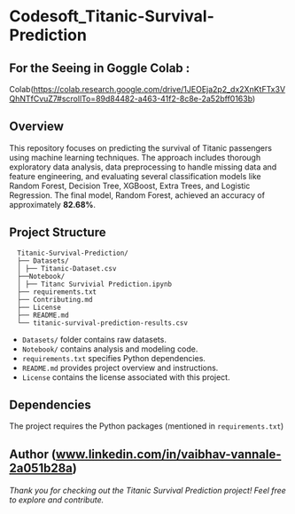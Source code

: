 # Codesoft_Titanic-Survival-Prediction


## For the Seeing in Goggle Colab :
Colab(https://colab.research.google.com/drive/1JEOEja2p2_dx2XnKtFTx3VQhNTfCvuZ7#scrollTo=89d84482-a463-41f2-8c8e-2a52bff0163b)

  
## Overview

This repository focuses on predicting the survival of Titanic passengers using machine learning techniques. The approach includes thorough exploratory data analysis, data preprocessing to handle missing data and feature engineering, and evaluating several classification models like Random Forest, Decision Tree, XGBoost, Extra Trees, and Logistic Regression. The final model, Random Forest, achieved an accuracy of approximately **82.68%**.


## Project Structure
  ```
    Titanic-Survival-Prediction/
    ├── Datasets/
    │ ├── Titanic-Dataset.csv
    ├──Notebook/
    │ ├── Titanc Survivial Prediction.ipynb
    ├── requirements.txt
    ├── Contributing.md
    ├── License
    ├── README.md
    └── titanic-survival-prediction-results.csv
  ```
- `Datasets/` folder contains raw datasets.  
- `Notebook/` contains analysis and modeling code.  
- `requirements.txt` specifies Python dependencies.  
- `README.md` provides project overview and instructions.
- `License` contains the license associated with this project.

## Dependencies

The project requires the Python packages (mentioned in `requirements.txt`)

## Author (www.linkedin.com/in/vaibhav-vannale-2a051b28a)

###### Thank you for checking out the Titanic Survival Prediction project! Feel free to explore and contribute.


